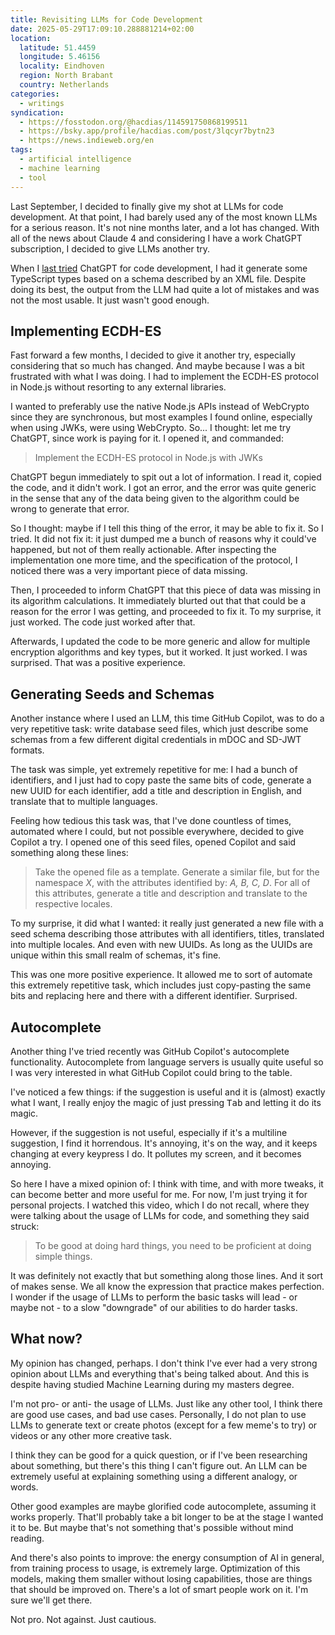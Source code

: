 ```yaml
---
title: Revisiting LLMs for Code Development
date: 2025-05-29T17:09:10.288881214+02:00
location:
  latitude: 51.4459
  longitude: 5.46156
  locality: Eindhoven
  region: North Brabant
  country: Netherlands
categories:
  - writings
syndication:
  - https://fosstodon.org/@hacdias/114591750868199511
  - https://bsky.app/profile/hacdias.com/post/3lqcyr7bytn23
  - https://news.indieweb.org/en
tags:
  - artificial intelligence
  - machine learning
  - tool
---
```


Last September, I decided to finally give my shot at LLMs for code development. At that point, I had barely used any of the most known LLMs for a serious reason. It's not nine months later, and a lot has changed. With all of the news about Claude 4 and considering I have a work ChatGPT subscription, I decided to give LLMs another try.

<!--more-->

When I [last tried](/2024/09/25/trying-chatgpt-for-code/) ChatGPT for code development, I had it generate some TypeScript types based on a schema described by an XML file. Despite doing its best, the output from the LLM had quite a lot of mistakes and was not the most usable. It just wasn't good enough.

## Implementing ECDH-ES

Fast forward a few months, I decided to give it another try, especially considering that so much has changed. And maybe because I was a bit frustrated with what I was doing. I had to implement the ECDH-ES protocol in Node.js without resorting to any external libraries.

I wanted to preferably use the native Node.js APIs instead of WebCrypto since they are synchronous, but most examples I found online, especially when using JWKs, were using WebCrypto. So... I thought: let me try ChatGPT, since work is paying for it. I opened it, and commanded:

> Implement the ECDH-ES  protocol in Node.js with JWKs

ChatGPT begun immediately to spit out a lot of information. I read it, copied the code, and it didn't work. I got an error, and the error was quite generic in the sense that any of the data being given to the algorithm could be wrong to generate that error.

So I thought: maybe if I tell this thing of the error, it may be able to fix it. So I tried. It did not fix it: it just dumped me a bunch of reasons why it could've happened, but not of them really actionable. After inspecting the implementation one more time, and the specification of the protocol, I noticed there was a very important piece of data missing.

Then, I proceeded to inform ChatGPT that this piece of data was missing in its algorithm calculations. It immediately blurted out that that could be a reason for the error I was getting, and proceeded to fix it. To my surprise, it just worked. The code just worked after that.

Afterwards, I updated the code to be more generic and allow for multiple encryption algorithms and key types, but it worked. It just worked. I was surprised. That was a positive experience.

## Generating Seeds and Schemas

Another instance where I used an LLM, this time GitHub Copilot, was to do a very repetitive task: write database seed files, which just describe some schemas from a few different digital credentials in mDOC and SD-JWT formats.

The task was simple, yet extremely repetitive for me: I had a bunch of identifiers, and I just had to copy paste the same bits of code, generate a new UUID for each identifier, add a title and description in English, and translate that to multiple languages.

Feeling how tedious this task was, that I've done countless of times, automated where I could, but not possible everywhere, decided to give Copilot a try. I opened one of this seed files, opened Copilot and said something along these lines:

> Take the opened file as a template. Generate a similar file, but for the namespace *X*, with the attributes identified by: *A, B, C, D*. For all of this attributes, generate a title and description and translate to the respective locales.

To my surprise, it did what I wanted: it really just generated a new file with a seed schema describing those attributes with all identifiers, titles, translated into multiple locales. And even with new UUIDs. As long as the UUIDs are unique within this small realm of schemas, it's fine.

This was one more positive experience. It allowed me to sort of automate this extremely repetitive task, which includes just copy-pasting the same bits and replacing here and there with a different identifier. Surprised.

## Autocomplete

Another thing I've tried recently was GitHub Copilot's autocomplete functionality. Autocomplete from language servers is usually quite useful so I was very interested in what GitHub Copilot could bring to the table.

I've noticed a few things: if the suggestion is useful and it is (almost) exactly what I want, I really enjoy the magic of just pressing <kbd>Tab</kbd> and letting it do its magic.

However, if the suggestion is not useful, especially if it's a multiline suggestion, I find it horrendous. It's annoying, it's on the way, and it keeps changing at every keypress I do. It pollutes my screen, and it becomes annoying.

So here I have a mixed opinion of: I think with time, and with more tweaks, it can become better and more useful for me. For now, I'm just trying it for personal projects. I watched this video, which I do not recall, where they were talking about the usage of LLMs for code, and something they said struck:

> To be good at doing hard things, you need to be proficient at doing simple things.

It was definitely not exactly that but something along those lines. And it sort of makes sense. We all know the expression that practice makes perfection. I wonder if the usage of LLMs to perform the basic tasks will lead - or maybe not - to a slow "downgrade" of our abilities to do harder tasks.

## What now?

My opinion has changed, perhaps. I don't think I've ever had a very strong opinion about LLMs and everything that's being talked about. And this is despite having studied Machine Learning during my masters degree.

I'm not pro- or anti- the usage of LLMs. Just like any other tool, I think there are good use cases, and bad use cases. Personally, I do not plan to use LLMs to generate text or create photos (except for a few meme's to try) or videos or any other more creative task.

I think they can be good for a quick question, or if I've been researching about something, but there's this thing I can't figure out. An LLM can be extremely useful at explaining something using a different analogy, or words.

Other good examples are maybe glorified code autocomplete, assuming it works properly. That'll probably take a bit longer to be at the stage I wanted it to be. But maybe that's not something that's possible without mind reading.

And there's also points to improve: the energy consumption of AI in general, from training process to usage, is extremely large. Optimization of this models, making them smaller without losing capabilities, those are things that should be improved on. There's a lot of smart people work on it. I'm sure we'll get there.

Not pro. Not against. Just cautious.
